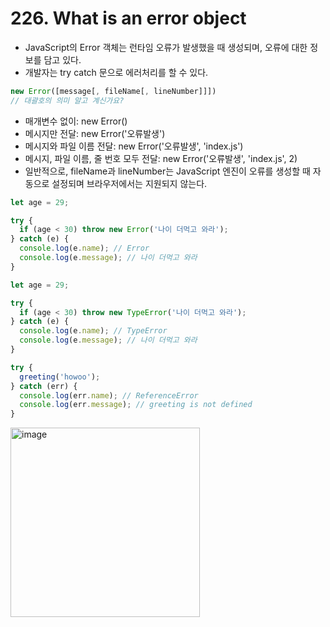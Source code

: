 # 226. What is an error object
 
- JavaScript의 Error 객체는 런타임 오류가 발생했을 때 생성되며, 오류에 대한 정보를 담고 있다.
- 개발자는 try catch 문으로 에러처리를 할 수 있다.

```js
new Error([message[, fileName[, lineNumber]]])
// 대괄호의 의미 알고 계신가요?
```

- 매개변수 없이: new Error()
- 메시지만 전달: new Error('오류발생')
- 메시지와 파일 이름 전달: new Error('오류발생', 'index.js')
- 메시지, 파일 이름, 줄 번호 모두 전달: new Error('오류발생', 'index.js', 2)
- 일반적으로, fileName과 lineNumber는 JavaScript 엔진이 오류를 생성할 때 자동으로 설정되며 브라우저에서는 지원되지 않는다.

```js
let age = 29;

try {
  if (age < 30) throw new Error('나이 더먹고 와라');
} catch (e) {
  console.log(e.name); // Error
  console.log(e.message); // 나이 더먹고 와라
}

let age = 29;

try {
  if (age < 30) throw new TypeError('나이 더먹고 와라');
} catch (e) {
  console.log(e.name); // TypeError
  console.log(e.message); // 나이 더먹고 와라
}

try {
  greeting('howoo');
} catch (err) {
  console.log(err.name); // ReferenceError
  console.log(err.message); // greeting is not defined
}
```

<img width="303" alt="image" src="https://github.com/CS-TeamStudy/CS_Study_for_Interview/assets/87072568/b267ac13-f1c0-4dd1-acd7-d872411da829">
